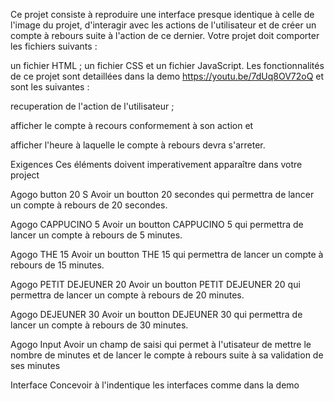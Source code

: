 Ce projet consiste à reproduire une interface presque identique à celle de l'image du projet, d'interagir avec les actions de l'utilisateur et de créer un compte à rebours suite à l'action de ce dernier.
Votre projet doit comporter les fichiers suivants : 

un fichier HTML ;
un fichier CSS et
un fichier JavaScript.
Les fonctionnalités de ce projet sont detaillées dans la demo https://youtu.be/7dUq8OV72oQ et sont les suivantes : 

recuperation de l'action de l'utilisateur ;

afficher le compte à recours conformement à son action et

afficher l'heure à laquelle le compte à rebours devra s'arreter.



Exigences
Ces éléments doivent imperativement apparaître dans votre project

Agogo button 20 S
Avoir un boutton 20 secondes qui permettra de lancer un compte à rebours de 20 secondes.

Agogo CAPPUCINO 5
Avoir un boutton CAPPUCINO 5 qui permettra de lancer un compte à rebours de 5 minutes.

Agogo THE 15
Avoir un boutton THE 15 qui permettra de lancer un compte à rebours de 15 minutes.

Agogo PETIT DEJEUNER 20
Avoir un boutton PETIT DEJEUNER 20 qui permettra de lancer un compte à rebours de 20 minutes.

Agogo DEJEUNER 30
Avoir un boutton DEJEUNER 30 qui permettra de lancer un compte à rebours de 30 minutes.

Agogo Input
Avoir un champ de saisi qui permet à l'utisateur de mettre le nombre de minutes et de lancer le compte à rebours suite à sa validation de ses minutes

Interface
Concevoir à l'indentique les interfaces comme dans la demo